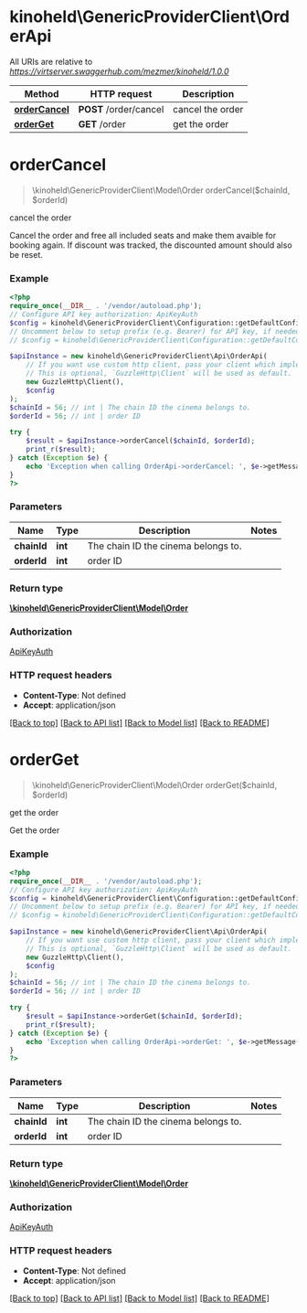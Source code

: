 # kinoheld\GenericProviderClient\OrderApi

All URIs are relative to *https://virtserver.swaggerhub.com/mezmer/kinoheld/1.0.0*

Method | HTTP request | Description
------------- | ------------- | -------------
[**orderCancel**](OrderApi.md#orderCancel) | **POST** /order/cancel | cancel the order
[**orderGet**](OrderApi.md#orderGet) | **GET** /order | get the order

# **orderCancel**
> \kinoheld\GenericProviderClient\Model\Order orderCancel($chainId, $orderId)

cancel the order

Cancel the order and free all included seats and make them avaible for booking again. If discount was tracked, the discounted amount should also be reset.

### Example
```php
<?php
require_once(__DIR__ . '/vendor/autoload.php');
// Configure API key authorization: ApiKeyAuth
$config = kinoheld\GenericProviderClient\Configuration::getDefaultConfiguration()->setApiKey('X-API-Key', 'YOUR_API_KEY');
// Uncomment below to setup prefix (e.g. Bearer) for API key, if needed
// $config = kinoheld\GenericProviderClient\Configuration::getDefaultConfiguration()->setApiKeyPrefix('X-API-Key', 'Bearer');

$apiInstance = new kinoheld\GenericProviderClient\Api\OrderApi(
    // If you want use custom http client, pass your client which implements `GuzzleHttp\ClientInterface`.
    // This is optional, `GuzzleHttp\Client` will be used as default.
    new GuzzleHttp\Client(),
    $config
);
$chainId = 56; // int | The chain ID the cinema belongs to.
$orderId = 56; // int | order ID

try {
    $result = $apiInstance->orderCancel($chainId, $orderId);
    print_r($result);
} catch (Exception $e) {
    echo 'Exception when calling OrderApi->orderCancel: ', $e->getMessage(), PHP_EOL;
}
?>
```

### Parameters

Name | Type | Description  | Notes
------------- | ------------- | ------------- | -------------
 **chainId** | **int**| The chain ID the cinema belongs to. |
 **orderId** | **int**| order ID |

### Return type

[**\kinoheld\GenericProviderClient\Model\Order**](../Model/Order.md)

### Authorization

[ApiKeyAuth](../../README.md#ApiKeyAuth)

### HTTP request headers

 - **Content-Type**: Not defined
 - **Accept**: application/json

[[Back to top]](#) [[Back to API list]](../../README.md#documentation-for-api-endpoints) [[Back to Model list]](../../README.md#documentation-for-models) [[Back to README]](../../README.md)

# **orderGet**
> \kinoheld\GenericProviderClient\Model\Order orderGet($chainId, $orderId)

get the order

Get the order

### Example
```php
<?php
require_once(__DIR__ . '/vendor/autoload.php');
// Configure API key authorization: ApiKeyAuth
$config = kinoheld\GenericProviderClient\Configuration::getDefaultConfiguration()->setApiKey('X-API-Key', 'YOUR_API_KEY');
// Uncomment below to setup prefix (e.g. Bearer) for API key, if needed
// $config = kinoheld\GenericProviderClient\Configuration::getDefaultConfiguration()->setApiKeyPrefix('X-API-Key', 'Bearer');

$apiInstance = new kinoheld\GenericProviderClient\Api\OrderApi(
    // If you want use custom http client, pass your client which implements `GuzzleHttp\ClientInterface`.
    // This is optional, `GuzzleHttp\Client` will be used as default.
    new GuzzleHttp\Client(),
    $config
);
$chainId = 56; // int | The chain ID the cinema belongs to.
$orderId = 56; // int | order ID

try {
    $result = $apiInstance->orderGet($chainId, $orderId);
    print_r($result);
} catch (Exception $e) {
    echo 'Exception when calling OrderApi->orderGet: ', $e->getMessage(), PHP_EOL;
}
?>
```

### Parameters

Name | Type | Description  | Notes
------------- | ------------- | ------------- | -------------
 **chainId** | **int**| The chain ID the cinema belongs to. |
 **orderId** | **int**| order ID |

### Return type

[**\kinoheld\GenericProviderClient\Model\Order**](../Model/Order.md)

### Authorization

[ApiKeyAuth](../../README.md#ApiKeyAuth)

### HTTP request headers

 - **Content-Type**: Not defined
 - **Accept**: application/json

[[Back to top]](#) [[Back to API list]](../../README.md#documentation-for-api-endpoints) [[Back to Model list]](../../README.md#documentation-for-models) [[Back to README]](../../README.md)

